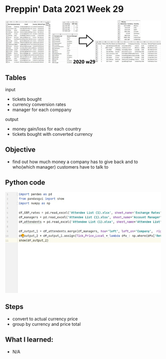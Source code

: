 # Preppin' Data 2021 Week 29
<img src='2020 w29.jpg?raw=true' alt="Python code for bonus charts">

## Tables
input
* tickets bought
* currency conversion rates
* manager for each comppany

output
* money gain/loss for each country 
* tickets bought with converted currency 

## Objective
* find out how much money a company has to give back and to who(which manager) customers have to talk to

## Python code
<a href="solution.py">
<img src='code snippit.jpg?raw=true' alt="Python code">
</a>

##  Steps
* convert to actual currency price
* group by currency and price total

## What I learned:
* N/A
